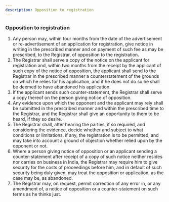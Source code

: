 ```yaml
---
description: Opposition to registration
---
```


### Opposition to registration

1. Any person may, within four months from the date of the advertisement or re-advertisement of an application for registration, give notice in writing in the prescribed manner and on payment of such fee as may be prescribed, to the Registrar, of opposition to the registration.
2. The Registrar shall serve a copy of the notice on the applicant for registration and, within two months from the receipt by the applicant of such copy of the notice of opposition, the applicant shall send to the Registrar in the prescribed manner a counterstatement of the grounds on which he relies for his application, and if he does not do so he shall be deemed to have abandoned his application.
3. If the applicant sends such counter-statement, the Registrar shall serve a copy thereof on the person giving notice of opposition.
4. Any evidence upon which the opponent and the applicant may rely shall be submitted in the prescribed manner and within the prescribed time to the Registrar, and the Registrar shall give an opportunity to them to be heard, if they so desire.
5. The Registrar shall, after hearing the parties, if so required, and considering the evidence, decide whether and subject to what conditions or limitations, if any, the registration is to be permitted, and may take into account a ground of objection whether relied upon by the opponent or not.
6. Where a person giving notice of opposition or an applicant sending a counter-statement after receipt of a copy of such notice neither resides nor carries on business in India, the Registrar may require him to give security for the costs of proceedings before him, and in default of such security being duly given, may treat the opposition or application, as the case may be, as abandoned.
7. The Registrar may, on request, permit correction of any error in, or any amendment of, a notice of opposition or a counter-statement on such terms as he thinks just.
